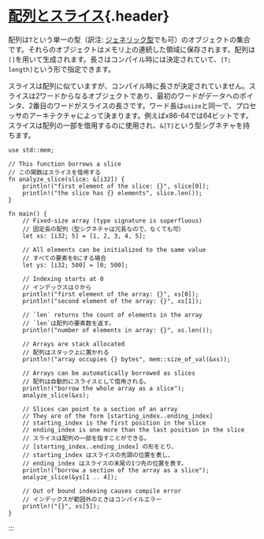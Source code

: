 # [配列とスライス](#配列とスライス){.header}

配列は`T`という単一の型（訳注:
[ジェネリック型](https://rust-lang-ja.github.io/the-rust-programming-language-ja/1.6/book/generics.html)でも可）のオブジェクトの集合です。それらのオブジェクトはメモリ上の連続した領域に保存されます。配列は`[]`を用いて生成されます。長さはコンパイル時には決定されていて、`[T; length]`という形で指定できます。

スライスは配列に似ていますが、コンパイル時に長さが決定されていません。スライスは2ワードからなるオブジェクトであり、最初のワードがデータへのポインタ、2番目のワードがスライスの長さです。ワード長は`usize`と同一で、プロセッサのアーキテクチャによって決まります。例えばx86-64では64ビットです。スライスは配列の一部を借用するのに使用され、`&[T]`という型シグネチャを持ちます。

    use std::mem;

    // This function borrows a slice
    // この関数はスライスを借用する
    fn analyze_slice(slice: &[i32]) {
        println!("first element of the slice: {}", slice[0]);
        println!("the slice has {} elements", slice.len());
    }

    fn main() {
        // Fixed-size array (type signature is superfluous)
        // 固定長の配列（型シグネチャは冗長なので、なくても可）
        let xs: [i32; 5] = [1, 2, 3, 4, 5];

        // All elements can be initialized to the same value
        // すべての要素を0にする場合
        let ys: [i32; 500] = [0; 500];

        // Indexing starts at 0
        // インデックスは０から
        println!("first element of the array: {}", xs[0]);
        println!("second element of the array: {}", xs[1]);

        // `len` returns the count of elements in the array
        // `len`は配列の要素数を返す。
        println!("number of elements in array: {}", xs.len());

        // Arrays are stack allocated
        // 配列はスタック上に置かれる
        println!("array occupies {} bytes", mem::size_of_val(&xs));

        // Arrays can be automatically borrowed as slices
        // 配列は自動的にスライスとして借用される。
        println!("borrow the whole array as a slice");
        analyze_slice(&xs);

        // Slices can point to a section of an array
        // They are of the form [starting_index..ending_index]
        // starting_index is the first position in the slice
        // ending_index is one more than the last position in the slice
        // スライスは配列の一部を指すことができる。
        // [starting_index..ending_index] の形をとり、
        // starting_index はスライスの先頭の位置を表し、
        // ending_index はスライスの末尾の1つ先の位置を表す。
        println!("borrow a section of the array as a slice");
        analyze_slice(&ys[1 .. 4]);

        // Out of bound indexing causes compile error
        // インデックスが範囲外のときはコンパイルエラー
        println!("{}", xs[5]);
    }
:::

